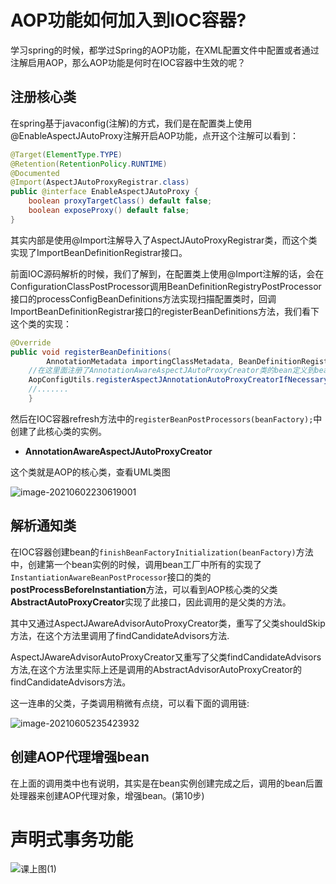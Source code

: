 # AOP功能如何加入到IOC容器?

学习spring的时候，都学过Spring的AOP功能，在XML配置文件中配置或者通过注解启用AOP，那么AOP功能是何时在IOC容器中生效的呢？

## 注册核心类

在spring基于javaconfig(注解)的方式，我们是在配置类上使用@EnableAspectJAutoProxy注解开启AOP功能，点开这个注解可以看到：

```java
@Target(ElementType.TYPE)
@Retention(RetentionPolicy.RUNTIME)
@Documented
@Import(AspectJAutoProxyRegistrar.class)
public @interface EnableAspectJAutoProxy {
	boolean proxyTargetClass() default false;
	boolean exposeProxy() default false;
}
```

其实内部是使用@Import注解导入了AspectJAutoProxyRegistrar类，而这个类实现了ImportBeanDefinitionRegistrar接口。

前面IOC源码解析的时候，我们了解到，在配置类上使用@Import注解的话，会在ConfigurationClassPostProcessor调用BeanDefinitionRegistryPostProcessor接口的processConfigBeanDefinitions方法实现扫描配置类时，回调ImportBeanDefinitionRegistrar接口的registerBeanDefinitions方法，我们看下这个类的实现：

```java
@Override
public void registerBeanDefinitions(
		AnnotationMetadata importingClassMetadata, BeanDefinitionRegistry registry) {
	//在这里面注册了AnnotationAwareAspectJAutoProxyCreator类的bean定义到bean工厂
	AopConfigUtils.registerAspectJAnnotationAutoProxyCreatorIfNecessary(registry);
	//.......
	}

```

然后在IOC容器refresh方法中的`registerBeanPostProcessors(beanFactory);`中创建了此核心类的实例。

- **AnnotationAwareAspectJAutoProxyCreator**

这个类就是AOP的核心类，查看UML类图

![image-20210602230619001](https://gitee.com/Zeebrary/PicBed/raw/master/img/image-20210602230619001.png)

## 解析通知类

在IOC容器创建bean的`finishBeanFactoryInitialization(beanFactory)`方法中，创建第一个bean实例的时候，调用bean工厂中所有的实现了`InstantiationAwareBeanPostProcessor`接口的类的**postProcessBeforeInstantiation**方法，可以看到AOP核心类的父类**AbstractAutoProxyCreator**实现了此接口，因此调用的是父类的方法。

其中又通过AspectJAwareAdvisorAutoProxyCreator类，重写了父类shouldSkip方法，在这个方法里调用了findCandidateAdvisors方法.

AspectJAwareAdvisorAutoProxyCreator又重写了父类findCandidateAdvisors方法,在这个方法里实际上还是调用的AbstractAdvisorAutoProxyCreator的findCandidateAdvisors方法。

这一连串的父类，子类调用稍微有点绕，可以看下面的调用链:

![image-20210605235423932](https://gitee.com/Zeebrary/PicBed/raw/master/img/image-20210605235423932.png)



## 创建AOP代理增强bean

在上面的调用类中也有说明，其实是在bean实例创建完成之后，调用的bean后置处理器来创建AOP代理对象，增强bean。(第10步)

# 声明式事务功能

![课上图(1)](https://gitee.com/Zeebrary/PicBed/raw/master/img/课上图(1).png)
